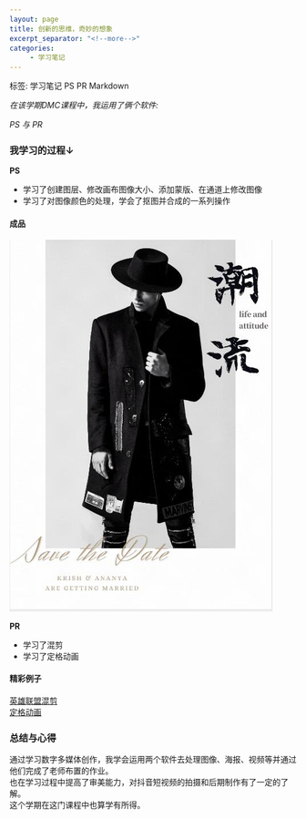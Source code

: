 ```yaml
---
layout: page
title: 创新的思维，奇妙的想象
excerpt_separator: "<!--more-->"
categories:
     - 学习笔记
---  
```

标签: 学习笔记 PS PR Markdown
<!--more--> 
*在该学期DMC课程中，我运用了俩个软件:*    

*PS 与 PR*

### 我学习的过程↓
**PS**
- 学习了创建图层、修改画布图像大小、添加蒙版、在通道上修改图像
- 学习了对图像颜色的处理，学会了抠图并合成的一系列操作

#### 成品
![海报作业](/assets/images/haibao.jpg)

**PR**
- 学习了混剪  
- 学习了定格动画  

#### 精彩例子
[英雄联盟混剪](https://www.bilibili.com/video/BV18s411j7CL?from=search&seid=8862839798859741126)  
[定格动画](https://www.bilibili.com/video/BV1Yc411h7uQ?from=search&seid=10632335662980523629)

### 总结与心得
通过学习数字多媒体创作，我学会运用两个软件去处理图像、海报、视频等并通过他们完成了老师布置的作业。  
也在学习过程中提高了审美能力，对抖音短视频的拍摄和后期制作有了一定的了解。  
这个学期在这门课程中也算学有所得。
 